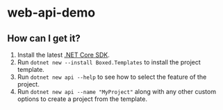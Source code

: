 # web-api-demo

## How can I get it?

1. Install the latest [.NET Core SDK](https://dot.net).
2. Run `dotnet new --install Boxed.Templates` to install the project template.
3. Run `dotnet new api --help` to see how to select the feature of the project.
5. Run `dotnet new api --name "MyProject"` along with any other custom options to create a project from the template.
